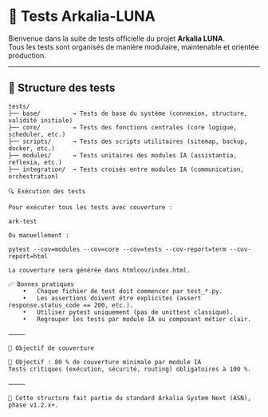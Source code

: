 # 🧪 Tests Arkalia-LUNA

Bienvenue dans la suite de tests officielle du projet **Arkalia LUNA**.  
Tous les tests sont organisés de manière modulaire, maintenable et orientée production.

---

## 📂 Structure des tests

```text
tests/
├── base/         → Tests de base du système (connexion, structure, validité initiale)
├── core/         → Tests des fonctions centrales (core logique, scheduler, etc.)
├── scripts/      → Tests des scripts utilitaires (sitemap, backup, docker, etc.)
├── modules/      → Tests unitaires des modules IA (assistantia, reflexia, etc.)
├── integration/  → Tests croisés entre modules IA (communication, orchestration)

🔍 Exécution des tests

Pour exécuter tous les tests avec couverture :

ark-test

Ou manuellement :

pytest --cov=modules --cov=core --cov=tests --cov-report=term --cov-report=html

La couverture sera générée dans htmlcov/index.html.

✅ Bonnes pratiques
	•	Chaque fichier de test doit commencer par test_*.py.
	•	Les assertions doivent être explicites (assert response.status_code == 200, etc.).
	•	Utiliser pytest uniquement (pas de unittest classique).
	•	Regrouper les tests par module IA ou composant métier clair.

⸻

🚀 Objectif de couverture

🎯 Objectif : 80 % de couverture minimale par module IA
Tests critiques (exécution, sécurité, routing) obligatoires à 100 %.

⸻

🧠 Cette structure fait partie du standard Arkalia System Next (ASN), phase v1.2.x+.